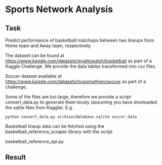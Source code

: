 # Sports Network Analysis

## Task
Predict performance of basketball matchups between two lineups from Home team and Away team, respectively. 

The dataset can be found at https://www.kaggle.com/datasets/wyattowalsh/basketball as part of a Kaggle Challenge. We provide the data tables transformed into csv files.

Soccer dataset available at https://www.kaggle.com/datasets/hugomathien/soccer as part of a challenge.

Some of the files are too large, therefore we provide a script convert_data.py to generate them localy (assuming you have dowloaded the sqlite files from Kaggle). E.g.

```python convert_data.py archive/database.sqlite soccer_data```


Basketball lineup data can be fetched using the basketball_reference_scraper library with the script

basketball_reference_api.py



## Result
